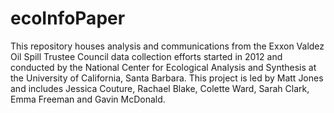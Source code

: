 # ecoInfoPaper
This repository houses analysis and communications from the Exxon Valdez Oil Spill Trustee Council data collection efforts started in 2012 and conducted by the National Center for Ecological Analysis and Synthesis at the University of California, Santa Barbara. This project is led by Matt Jones and includes Jessica Couture, Rachael Blake, Colette Ward, Sarah Clark, Emma Freeman and Gavin McDonald.
